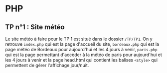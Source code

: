 # PHP
## TP n°1 : Site météo
Le site météo à faire pour le TP 1 est situé dans le dossier `/TP/TP1`. On y retrouve `index.php` qui est la page d'accueil du site, `bordeaux.php` qui est la page météo de Bordeaux pour aujourd'hui et les 4 jours à venir, `paris.php` qui est la page permettant d'accèder à la météo de paris pour aujourd'hui et les 4 jours à venir et la page head.html qui contient les balises `<style>` qui permettent de gérer l'affichage jour/nuit.
